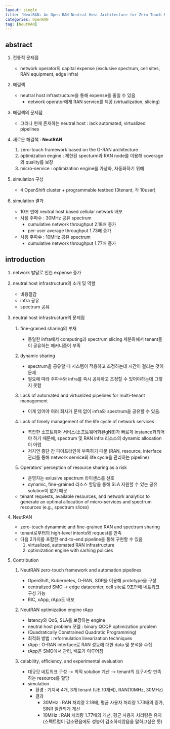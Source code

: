 ```yaml
---
layout: single
title: "NeutRAN: An Open RAN Neutral Host Architecture for Zero-Touch RAN and Spectrum Sharing"
categories: OpenRAN
tag: [NeutRAN]
---
```


## abstract
1. 전통적 문제점
    - network operator의 capital expense (exclusive spectrum, cell sites, RAN equipment, edge infra)

2. 해결책
    - neutral host infrastructure을 통해 expense를 줄일 수 있음
        - network operator에게 RAN service를 제공 (virtualization, slicing)

3. 해결책의 문제점 
    - 그러나 현재 존재하는 neutral host : lack automated, virtualized pipelines

4. 새로운 해결책 : **NeutRAN**
    1. zero-touch framework based on the O-RAN architecture
    2. optimization engine : 제한된 specturm과 RAN node를 이용해 coverage와 quality를 보장
    3. micro-service : optimization engine을 가상화, 자동화하기 위해

5. simulation 구성
    - 4 OpenShift cluster + programmable testbed (3tenant, 각 10user)

6. simulation 결과
    - 10초 만에 neutral host based cellular network 배포
    - 사용 주파수 : 30MHz 공유 spectrum
        - cumulative network throughput 2.18배 증가
        - per-user average throughput 1.73배 증가
    - 사용 주파수 : 10MHz 공유 spectrum
        - cumulative network throughput 1.77배 증가


## introduction

1. network 발달로 인한 expense 증가

2. neutral host infrastructure의 소개 및 역할
    - 비용절감
    - infra 공유
    - spectrum 공유

3. neutral host infrastructure의 문제점
    1. fine-grained sharing의 부재
        - 동일한 infra에서 computing과 spectrum slicing 세분화해서 tenant들이 공유하는 메커니즘이 부족
    
    2. dynamic sharing
        - spectrum을 공유할 때 시스템이 적응하고 조정하는데 시간이 걸리는 것이 문제
        - 필요에 따라 주파수와 infra를 즉시 공유하고 조정할 수 있어야하는데 그렇지 못함
    
    3. Lack of automated and virtualized pipelines for multi-tenant management
        - 이게 있어야 여러 회사가 문제 없이 infra와 spectrum을 공유할 수 있음.
    
    4. Lack of timely management of the life cycle of network services
        - 복잡한 소프트웨어 서비스(소프트웨어화된gNB)가 빠르게 instance화되어야 하기 때문에, spectrum 및 RAN infra 리소스의 dynamic allocation이 어렵 
        - 저지연 종단 간 파이프라인이 부족하기 때문  (RAN, resource, interface 관리를 통해 network service의 life cycle을 관리하는 pipeline)
    
    5. Operators’ perception of resource sharing as a risk
        - 운영자는 exlusive spectrum 라이센스를 선호
        - dynamic, fine-grained 리소스 할당을 통해 SLA 지원할 수 있는 공유 solution이 없기 때문

    - tenant requests, available resources, and network analytics to generate an optimal allocation of micro-services and spectrum resources (e.g., spectrum slices)

4. NeutRAN
    - zero-touch dynammic and fine-grained RAN and spectrum sharing
    - tenant로부터의 high-level intents와 request를 만족
    - 다음 2가지를 포함한 end-to-end pipeline을 통해 구현할 수 있음
        1. virtualized, automated RAN infrastructure
        2. optimization engine with sarhing policies


5. Contribution
    1. NeutRAN zero-touch framework and automation pipelines
        - OpenShift, Kubernetes, O-RAN, SDR을 이용해 prototype을 구성
        - centralized SMO -> edge datacenter, cell site로 9초만에 네트워크 구성 가능
        - RIC, xApp, rApp도 배포

    2. NeutRAN optimization engine rApp
        - latency와 QoS, SLA를 보장하는 engine
        - neutral host problem 모델 : binary QCQP optimization problem
        - (Quadratically Constrained Quadratic Programming)
        - 최적화 방법 : reformulation linearization techniques
        - rApp : O-RAN interface로 RAN 성능에 대한 data 및 분석을 수집
        - rApp은 SMO에서 관리, 배포가 이루어짐

    3. calability, efficiency, and experimental evaluation
        - 대규모 네트워크 구성 -> 최적 solution 계산 -> tenant의 요구사항 만족하는 resource를 할당
        - simulation
            - 환경 : 기지국 4개, 3개 tenant (UE 10개씩), RAN(10MHz, 30MHz)
            - 결과
                - 30MHz : RAN 처리량 2.18배, 평균 사용자 처리량 1.73배의 증가, SINR 일관되게 개선
                - 10MHz : RAN 처리량 1.77배의 개선, 평균 사용자 처리량은 유지 (스펙트럼이 감소됐음에도 성능이 감소하지않음을 말하고싶은 듯)

